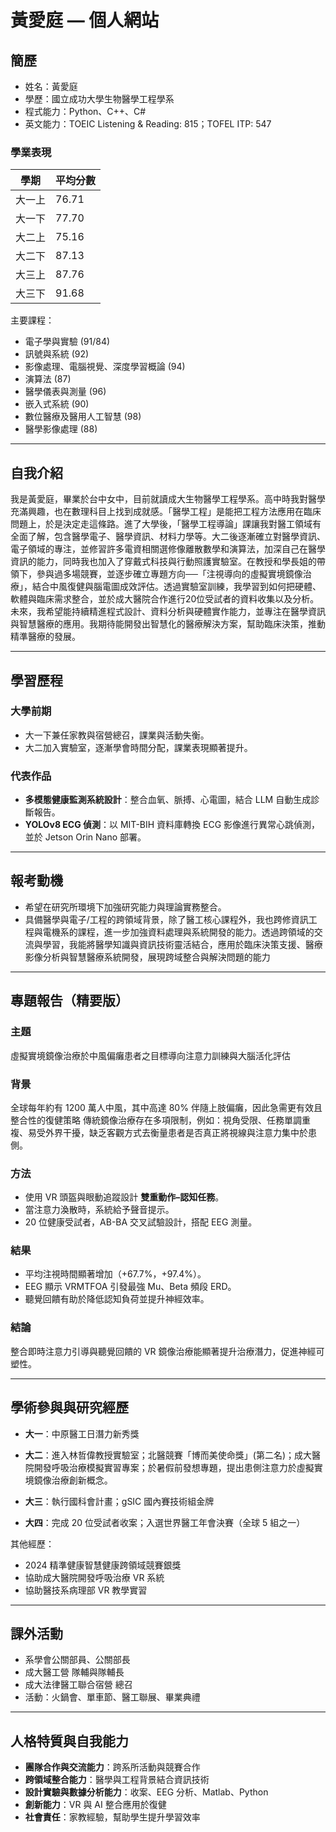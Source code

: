 # 黃愛庭 — 個人網站

## 簡歷
- 姓名：黃愛庭  
- 學歷：國立成功大學生物醫學工程學系  
- 程式能力：Python、C++、C#  
- 英文能力：TOEIC Listening & Reading: 815；TOFEL ITP: 547  

### 學業表現
| 學期   | 平均分數 |
|--------|---------|
| 大一上 | 76.71   |
| 大一下 | 77.70   |
| 大二上 | 75.16   |
| 大二下 | 87.13   |
| 大三上 | 87.76   |
| 大三下 | 91.68   |

主要課程：  
- 電子學與實驗 (91/84)  
- 訊號與系統 (92)  
- 影像處理、電腦視覺、深度學習概論 (94)  
- 演算法 (87)  
- 醫學儀表與測量 (96)  
- 嵌入式系統 (90)  
- 數位醫療及醫用人工智慧 (98)  
- 醫學影像處理 (88)  

---

## 自我介紹
我是黃愛庭，畢業於台中女中，目前就讀成大生物醫學工程學系。高中時我對醫學充滿興趣，也在數理科目上找到成就感。「醫學工程」是能把工程方法應用在臨床問題上，於是決定走這條路。進了大學後，「醫學工程導論」課讓我對醫工領域有全面了解，包含醫學電子、醫學資訊、材料力學等。大二後逐漸確立對醫學資訊、電子領域的專注，並修習許多電資相關選修像離散數學和演算法，加深自己在醫學資訊的能力，同時我也加入了穿戴式科技與行動照護實驗室。在教授和學長姐的帶領下，參與過多場競賽，並逐步確立專題方向──「注視導向的虛擬實境鏡像治療」，結合中風復健與腦電圖成效評估。透過實驗室訓練，我學習到如何把硬體、軟體與臨床需求整合，並於成大醫院合作進行20位受試者的資料收集以及分析。未來，我希望能持續精進程式設計、資料分析與硬體實作能力，並專注在醫學資訊與智慧醫療的應用。我期待能開發出智慧化的醫療解決方案，幫助臨床決策，推動精準醫療的發展。  

---

## 學習歷程
### 大學前期
- 大一下兼任家教與宿營總召，課業與活動失衡。  
- 大二加入實驗室，逐漸學會時間分配，課業表現顯著提升。  

### 代表作品
- **多模態健康監測系統設計**：整合血氧、脈搏、心電圖，結合 LLM 自動生成診斷報告。  
- **YOLOv8 ECG 偵測**：以 MIT-BIH 資料庫轉換 ECG 影像進行異常心跳偵測，並於 Jetson Orin Nano 部署。  

---

## 報考動機
- 希望在研究所環境下加強研究能力與理論實務整合。  
- 具備醫學與電子/工程的跨領域背景，除了醫工核心課程外，我也跨修資訊工程與電機系的課程，進一步加強資料處理與系統開發的能力。透過跨領域的交流與學習，我能將醫學知識與資訊技術靈活結合，應用於臨床決策支援、醫療影像分析與智慧醫療系統開發，展現跨域整合與解決問題的能力 
 

---

## 專題報告（精要版）
### 主題
虛擬實境鏡像治療於中風偏癱患者之目標導向注意力訓練與大腦活化評估

### 背景
全球每年約有 1200 萬人中風，其中高達 80% 伴隨上肢偏癱，因此急需更有效且整合性的復健策略
傳統鏡像治療存在多項限制，例如：視角受限、任務單調重複、易受外界干擾，缺乏客觀方式去衡量患者是否真正將視線與注意力集中於患側。

### 方法
- 使用 VR 頭盔與眼動追蹤設計 **雙重動作–認知任務**。  
- 當注意力渙散時，系統給予聲音提示。  
- 20 位健康受試者，AB-BA 交叉試驗設計，搭配 EEG 測量。  

### 結果
- 平均注視時間顯著增加（+67.7%，+97.4%）。  
- EEG 顯示 VRMTFOA 引發最強 Mu、Beta 頻段 ERD。  
- 聽覺回饋有助於降低認知負荷並提升神經效率。  

### 結論
整合即時注意力引導與聽覺回饋的 VR 鏡像治療能顯著提升治療潛力，促進神經可塑性。  

---

## 學術參與與研究經歷
- **大一**：中原醫工日潛力新秀獎  
- **大二**：進入林哲偉教授實驗室；北醫競賽「博而美使命獎」(第二名)；成大醫院開發呼吸治療模擬實習專案；於暑假前發想專題，提出患側注意力於虛擬實境鏡像治療創新概念。
 
- **大三**：執行國科會計畫；gSIC 國內賽技術組金牌  
- **大四**：完成 20 位受試者收案；入選世界醫工年會決賽（全球 5 組之一）  

其他經歷：  
- 2024 精準健康智慧健康跨領域競賽銀獎  
- 協助成大醫院開發呼吸治療 VR 系統  
- 協助醫技系病理部 VR 教學實習  

---

## 課外活動
- 系學會公關部員、公關部長  
- 成大醫工營 隊輔與隊輔長  
- 成大法律醫工聯合宿營 總召  
- 活動：火鍋會、單車節、醫工聯展、畢業典禮  

---

## 人格特質與自我能力
- **團隊合作與交流能力**：跨系所活動與競賽合作  
- **跨領域整合能力**：醫學與工程背景結合資訊技術  
- **設計實驗與數據分析能力**：收案、EEG 分析、Matlab、Python  
- **創新能力**：VR 與 AI 整合應用於復健  
- **社會責任**：家教經驗，幫助學生提升學習效率


